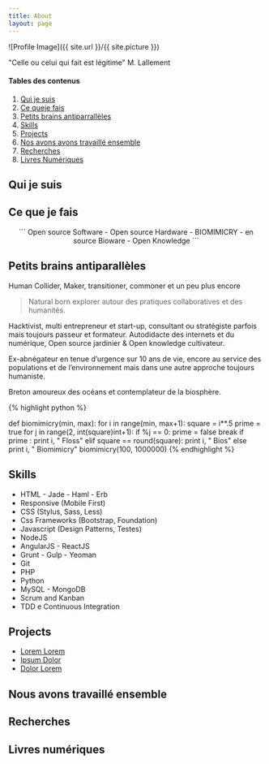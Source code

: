 ```yaml
---
title: About
layout: page
---
```

![Profile Image]({{ site.url }}/{{ site.picture }})
 <figcaption class="caption">"Celle ou celui qui fait est légitime" M. Lallement</figcaption>

#### Tables des contenus

1. [Qui je suis](#qui-je-suis)
2. [Ce queje fais](#ce-que-je-fais)
3. [Petits brains antiparrallèles](#petits-brains-antiparallèles)
4. [Skills](#skills)
5. [Projects](#projects)
6. [Nos avons avons travaillé ensemble](#nous-avons-travaillé-ensemble)
7. [Recherches](#recherches)
8. [Livres Numériques](#livres-numériques)

## Qui je suis

## Ce que je fais

<p align="center">
```
	Open source Software - Open source Hardware 
               - BIOMIMICRY -
  en source Bioware - Open Knowledge
```
</p>
	

## Petits brains antiparallèles

Human Collider, Maker, transitioner, commoner et un peu plus encore

> Natural born explorer autour des pratiques collaboratives et des humanités.

Hacktivist, multi entrepreneur et start-up, consultant ou stratégiste parfois mais toujours passeur et formateur. Autodidacte des internets et du numérique, Open source jardinier & Open knowledge cultivateur.

Ex-abnégateur en tenue d’urgence sur 10 ans de vie, encore au service des populations et de l’environnement mais dans une autre approche toujours humaniste.

Breton amoureux des océans et contemplateur de la biosphère.

{% highlight python %}

def biomimicry(min, max):
    for i in range(min, max+1):
	square = i**.5
	prime = true
	for j in range(2, int(square)int+1):
	    if %j == 0:
		   prime = false
		   break
	if prime :
	    print i, " Floss"
    elif square == round(square):
	    print i, " Bios"
	else
	    print i, " Biomimicry"
biomimicry(100, 1000000)
{% endhighlight %}
	

## Skills

<ul class="skill-list">
	<li>HTML - Jade - Haml - Erb</li>
	<li>Responsive (Mobile First)</li>
	<li>CSS (Stylus, Sass, Less)</li>
	<li>Css Frameworks (Bootstrap, Foundation)</li>
	<li>Javascript (Design Patterns, Testes)</li>
	<li>NodeJS</li>
	<li>AngularJS - ReactJS</li>
	<li>Grunt - Gulp - Yeoman</li>
	<li>Git</li>
	<li>PHP</li>
	<li>Python</li>
	<li>MySQL - MongoDB</li>
	<li>Scrum and Kanban</li>
	<li>TDD e Continuous Integration</li>
</ul>

## Projects 

<ul>
	<li><a href="https://github.com/">Lorem Lorem</a></li>
	<li><a href="https://github.com/">Ipsum Dolor</a></li>
	<li><a href="https://github.com/">Dolor Lorem</a></li>
</ul>

## Nous avons travaillé ensemble

## Recherches

## Livres numériques
